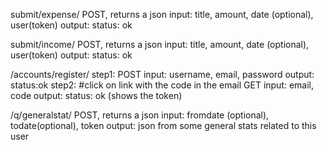 submit/expense/
    POST, returns a json
    input: title, amount, date (optional), user(token)
    output: status: ok

submit/income/
    POST, returns a json
    input: title, amount, date (optional), user(token)
    output: status: ok

/accounts/register/
    step1: POST
        input: username, email, password
        output: status:ok
    step2: #click on link with the code in the email
        GET
        input: email, code
        output: status: ok (shows the token)

/q/generalstat/
    POST, returns a json
    input: fromdate (optional), todate(optional), token
    output: json from some general stats related to this user